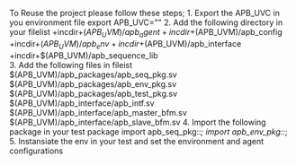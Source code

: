 To Reuse the project please follow these steps;
	1. Export the APB_UVC in you environment file
		export APB_UVC=""
	2. Add the following directory in your filelist 
		+incdir+$(APB_UVM)/apb_agent
		+incdir+$(APB_UVM)/apb_config
		+incdir+$(APB_UVM)/apb_env
		+incdir+$(APB_UVM)/apb_interface
		+incdir+$(APB_UVM)/apb_sequence_lib                           
	3. Add the following files in fileist 
		$(APB_UVM)/apb_packages/apb_seq_pkg.sv		
		$(APB_UVM)/apb_packages/apb_env_pkg.sv		
		$(APB_UVM)/apb_packages/apb_test_pkg.sv		
		$(APB_UVM)/apb_interface/apb_intf.sv		
		$(APB_UVM)/apb_interface/apb_master_bfm.sv		
		$(APB_UVM)/apb_interface/apb_slave_bfm.sv
	4. Import the following package in your test package
		 import apb_seq_pkg::*;
    	 import apb_env_pkg::*;
    5. Instansiate the env in your test  and set the environment and agent configurations 
    